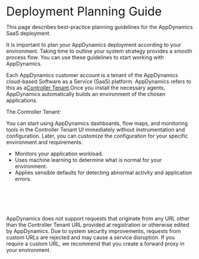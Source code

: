 <p><span style="font-size: 32px">Deployment Planning Guide</span><br></p><p>This page describes best-practice planning guidelines for the AppDynamics SaaS&nbsp;deployment.</p><p>It is important to plan your AppDynamics deployment according to your environment. Taking time to outline your system strategy provides a smooth process flow. You can use these guidelines to start working with AppDynamics.</p><p><span style="color: rgb(29, 28, 29)">Each AppDynamics customer account is a tenant of the AppDynamics cloud-based Software as a Service (SaaS) platform. AppDynamics refers to this as a<a href="https://docs.appdynamics.com/accounts/en/cisco-appdynamics-saas-deployment-user-management" name="sp-plaintextbody-link">Controller Tenant</a>.</span>Once you install the necessary agents, AppDynamics automatically builds an environment of the chosen applications.&nbsp;</p><p>The Controller Tenant:</p><p>You can start using AppDynamics dashboards, flow maps, and monitoring tools in the Controller Tenant UI immediately without instrumentation and configuration. Later, you can customize the configuration for your specific environment and requirements.</p><div><ul><li>Monitors your application workload.</li><li>Uses machine learning to determine what is normal for your environment.</li><li>Applies sensible defaults for detecting abnormal activity and application errors.&nbsp;&nbsp;</li></ul></div><p><br></p><p><br></p><div class="se-component se-image-container __se__float-center"><figure><img src="https://docs.appdynamics.com/appd/23.x/_/0A7000B801817F6BA9C71F687215B50A/1692995281587/images/common/info-macro-icon.svg" alt="" data-proportion="true" data-align="center" data-file-name="info-macro-icon.svg" data-file-size="0" data-origin=",auto" data-size="," data-rotate="" data-percentage="auto,auto" style="box-sizing: inherit; margin: 0px; padding: 0px; border: 0px none; display: inline-block; vertical-align: middle;"></figure></div><p>AppDynamics does not support requests that originate from any URL other than the Controller Tenant URL provided at registration or otherwise edited by AppDynamics. Due to system security improvements, requests from custom URLs are rejected and may cause a service disruption. If you require a custom URL, we recommend that you create a forward proxy in your environment.</p>